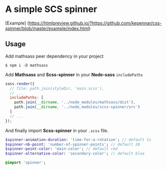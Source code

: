 # A simple SCS spinner
[Example] (https://htmlpreview.github.io/?https://github.com/kepennar/css-spinner/blob/master/example/index.html)


## Usage

Add mathsass peer dependency in your project

```
$ npm i -D mathsass
```

Add **Mathsass** and **Scss-spinner** in your **Node-sass** `includePaths`

```js
sass.render({
  // file: path.join(styleDir, 'main.scss'),
  // ...
  includePaths: [
    path.join(__dirname, '../node_modules/mathsass/dist'),
    path.join(__dirname, '../node_modules/scss-spinner/src')
  ]
  // ...
});
```


And finally import **Scss-spinner** in your `.scss` file.
```sass
$spinner-animation-duration: 'time-for-a-rotation'; // default 1s
$spinner-nb-point: 'number-of-spinner-points'; // default 20
$spinner-point-color: 'main-color'; // default red
$spinner-alternative-color: 'secondary-color'; // default blue

@import 'spinner';

```
